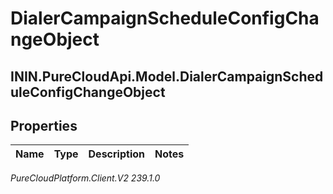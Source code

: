 # DialerCampaignScheduleConfigChangeObject

## ININ.PureCloudApi.Model.DialerCampaignScheduleConfigChangeObject

## Properties

|Name | Type | Description | Notes|
|------------ | ------------- | ------------- | -------------|



_PureCloudPlatform.Client.V2 239.1.0_
